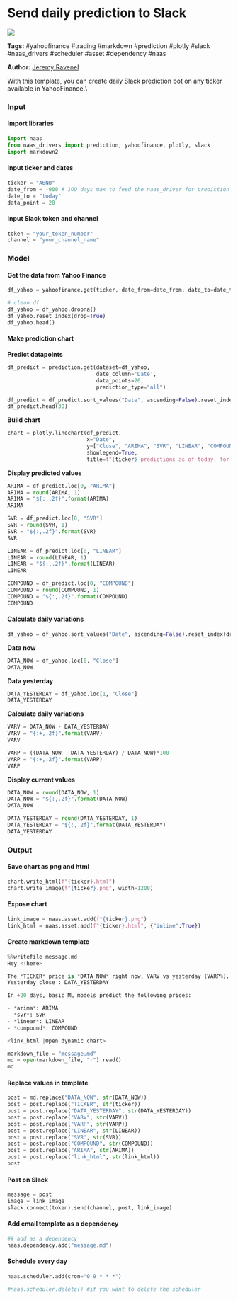 # Send daily prediction to Slack

[![](https://naasai-public.s3.eu-west-3.amazonaws.com/open\_in\_naas.svg)](https://app.naas.ai/user-redirect/naas/downloader?url=https://raw.githubusercontent.com/jupyter-naas/awesome-notebooks/master/YahooFinance/YahooFinance\_Send\_daily\_prediction\_to\_Slack.ipynb)

**Tags:** #yahoofinance #trading #markdown #prediction #plotly #slack #naas\_drivers #scheduler #asset #dependency #naas

**Author:** [Jeremy Ravenel](https://www.linkedin.com/in/j%C3%A9r%C3%A9my-ravenel-8a396910/)

With this template, you can create daily Slack prediction bot on any ticker available in YahooFinance.\


### Input

#### Import libraries

```python
import naas
from naas_drivers import prediction, yahoofinance, plotly, slack
import markdown2
```

#### Input ticker and dates

```python
ticker = "ABNB"
date_from = -900 # 1OO days max to feed the naas_driver for prediction
date_to = "today"
data_point = 20
```

#### Input Slack token and channel

```python
token = "your_token_number"
channel = "your_channel_name"
```

### Model

#### Get the data from Yahoo Finance

```python
df_yahoo = yahoofinance.get(ticker, date_from=date_from, date_to=date_to)

# clean df
df_yahoo = df_yahoo.dropna()
df_yahoo.reset_index(drop=True)
df_yahoo.head()
```

#### Make prediction chart

**Predict datapoints**

```python
df_predict = prediction.get(dataset=df_yahoo,
                            date_column='Date',
                            data_points=20,
                            prediction_type="all")
```

```python
df_predict = df_predict.sort_values("Date", ascending=False).reset_index(drop=True)
df_predict.head(30)
```

**Build chart**

```python
chart = plotly.linechart(df_predict,
                         x="Date",
                         y=["Close", "ARIMA", "SVR", "LINEAR", "COMPOUND"],
                         showlegend=True,
                         title=f"{ticker} predictions as of today, for next {data_point} days.")
```

**Display predicted values**

```python
ARIMA = df_predict.loc[0, "ARIMA"]
ARIMA = round(ARIMA, 1)
ARIMA = "${:,.2f}".format(ARIMA)
ARIMA
```

```python
SVR = df_predict.loc[0, "SVR"]
SVR = round(SVR, 1)
SVR = "${:,.2f}".format(SVR)
SVR
```

```python
LINEAR = df_predict.loc[0, "LINEAR"]
LINEAR = round(LINEAR, 1)
LINEAR = "${:,.2f}".format(LINEAR)
LINEAR
```

```python
COMPOUND = df_predict.loc[0, "COMPOUND"]
COMPOUND = round(COMPOUND, 1)
COMPOUND = "${:,.2f}".format(COMPOUND)
COMPOUND
```

#### Calculate daily variations

```python
df_yahoo = df_yahoo.sort_values("Date", ascending=False).reset_index(drop=True)
```

**Data now**

```python
DATA_NOW = df_yahoo.loc[0, "Close"]
DATA_NOW
```

**Data yesterday**

```python
DATA_YESTERDAY = df_yahoo.loc[1, "Close"]
DATA_YESTERDAY
```

**Calculate daily variations**

```python
VARV = DATA_NOW - DATA_YESTERDAY
VARV = "{:+,.2f}".format(VARV)
VARV
```

```python
VARP = ((DATA_NOW - DATA_YESTERDAY) / DATA_NOW)*100
VARP = "{:+,.2f}".format(VARP)
VARP
```

**Display current values**

```python
DATA_NOW = round(DATA_NOW, 1)
DATA_NOW = "${:,.2f}".format(DATA_NOW)
DATA_NOW
```

```python
DATA_YESTERDAY = round(DATA_YESTERDAY, 1)
DATA_YESTERDAY = "${:,.2f}".format(DATA_YESTERDAY)
DATA_YESTERDAY
```

### Output

#### Save chart as png and html

```python
chart.write_html(f"{ticker}.html")
chart.write_image(f"{ticker}.png", width=1200)
```

#### Expose chart

```python
link_image = naas.asset.add(f"{ticker}.png")
link_html = naas.asset.add(f"{ticker}.html", {"inline":True})
```

#### Create markdown template

```python
%%writefile message.md
Hey <!here>

The *TICKER* price is *DATA_NOW* right now, VARV vs yesterday (VARP%).
Yesterday close : DATA_YESTERDAY

In +20 days, basic ML models predict the following prices: 

- *arima*: ARIMA
- *svr*: SVR
- *linear*: LINEAR
- *compound*: COMPOUND

<link_html |Open dynamic chart>
```

```python
markdown_file = "message.md"
md = open(markdown_file, "r").read()
md
```

#### Replace values in template

```python
post = md.replace("DATA_NOW", str(DATA_NOW))
post = post.replace("TICKER", str(ticker))
post = post.replace("DATA_YESTERDAY", str(DATA_YESTERDAY))
post = post.replace("VARV", str(VARV))
post = post.replace("VARP", str(VARP))
post = post.replace("LINEAR", str(LINEAR))
post = post.replace("SVR", str(SVR))
post = post.replace("COMPOUND", str(COMPOUND))
post = post.replace("ARIMA", str(ARIMA))
post = post.replace("link_html", str(link_html))
post
```

#### Post on Slack

```python
message = post
image = link_image
slack.connect(token).send(channel, post, link_image)
```

#### Add email template as a dependency

```python
## add as a dependency
naas.dependency.add("message.md")
```

#### Schedule every day

```python
naas.scheduler.add(cron="0 9 * * *")

#naas.scheduler.delete() #if you want to delete the scheduler
```
